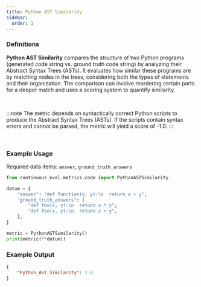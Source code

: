 ```yaml
---
title: Python AST Similarity
sidebar:
  order: 1
---
```


### Definitions

**Python AST Similarity** compares the structure of two Python programs (generated code string vs. ground truth code string) by analyzing their Abstract Syntax Trees (ASTs). It evaluates how similar these programs are by matching nodes in the trees, considering both the types of statements and their organization. The comparison can involve reordering certain parts for a deeper match and uses a scoring system to quantify similarity.

<br>

:::note
The metric depends on syntactically correct Python scripts to produce the Abstract Syntax Trees (ASTs). If the scripts contain syntax errors and cannot be parsed, the metric will yield a score of -1.0.
:::

<br>

### Example Usage

Required data items: `answer`, `ground_truth_answers`

```python
from continuous_eval.metrics.code import PythonASTSimilarity

datum = {
    "answer": "def function(x, y):\n  return x + y",
    "ground_truth_answers": [
        "def foo(x, y):\n  return x * y",
        "def foo(x, y):\n  return x + y",
    ],
}

metric = PythonASTSimilarity()
print(metric(**datum))
```

### Example Output

```JSON
{
    "Python_AST_Similarity": 1.0
}
```
